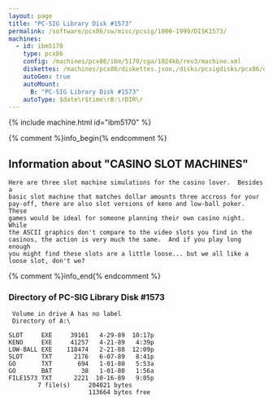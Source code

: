 ```yaml
---
layout: page
title: "PC-SIG Library Disk #1573"
permalink: /software/pcx86/sw/misc/pcsig/1000-1999/DISK1573/
machines:
  - id: ibm5170
    type: pcx86
    config: /machines/pcx86/ibm/5170/cga/1024kb/rev3/machine.xml
    diskettes: /machines/pcx86/diskettes.json,/disks/pcsigdisks/pcx86/diskettes.json
    autoGen: true
    autoMount:
      B: "PC-SIG Library Disk #1573"
    autoType: $date\r$time\rB:\rDIR\r
---
```


{% include machine.html id="ibm5170" %}

{% comment %}info_begin{% endcomment %}

## Information about "CASINO SLOT MACHINES"

    Here are three slot machine simulations for the casino lover.  Besides a
    basic slot machine that matches dollar amounts three accross for your
    pay-off, there are also slot versions of keno and low-ball poker.  These
    games would be ideal for someone planning their own casino night.  While
    the ASCII graphics don't compare to the video slots you find in the
    casinos, the action is very much the same.  And if you play long enough
    you might find these slots are a little loose... but we all like a
    loose slot, don't we?
{% comment %}info_end{% endcomment %}


### Directory of PC-SIG Library Disk #1573

     Volume in drive A has no label
     Directory of A:\

    SLOT     EXE     39161   4-29-89  10:17p
    KENO     EXE     41257   4-21-89   4:39p
    LOW-BALL EXE    118474   2-21-88  12:09p
    SLOT     TXT      2176   6-07-89   8:41p
    GO       TXT       694   1-01-80   5:53a
    GO       BAT        38   1-01-80   1:56a
    FILE1573 TXT      2221  10-16-89   9:05p
            7 file(s)     204021 bytes
                          113664 bytes free
